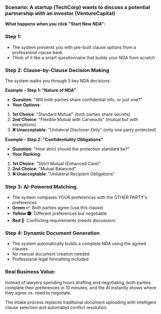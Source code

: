 

### **Scenario**: A startup (TechCorp) wants to discuss a potential partnership with an investor (VentureCapital)

**What happens when you click "Start New NDA":**

### Step 1:
- The system presents you with pre-built clause options from a professional clause bank
- Think of it like a smart questionnaire that builds your NDA from scratch


### Step 2: Clause-by-Clause Decision Making

The system walks you through 5 key NDA decisions:

**Example - Step 1: "Nature of NDA"**

- **Question**: "Will both parties share confidential info, or just one?"
- **Your Options**:

1. **1st Choice**: "Standard Mutual" (both parties share secrets)
2. **2nd Choice**: "Flexible Mutual with Carveouts" (mutual but with exceptions)
3. **❌ Unacceptable**: "Unilateral Discloser-Only" (only one party protected)





**Example - Step 2: "Confidentiality Obligations"**

- **Question**: "How strict should the protection standard be?"
- **Your Ranking**:

1. **1st Choice**: "Strict Mutual (Enhanced Care)"
2. **2nd Choice**: "Mutual Balanced"
3. **❌ Unacceptable**: "Unilateral Recipient Obligations"




### Step 3: AI-Powered Matching

- The system compares YOUR preferences with the OTHER PARTY's preferences
- **Green ✅**: Both parties agree (use this clause)
- **Yellow 🟡**: Different preferences but negotiable
- **Red 🔴**: Conflicting requirements (needs discussion)


### Step 4: Dynamic Document Generation

- The system automatically builds a complete NDA using the agreed clauses
- No manual document creation needed
- Professional legal formatting included


### **Real Business Value**:

Instead of lawyers spending hours drafting and negotiating, both parties complete their preferences in 10 minutes, and the AI instantly shows where they agree vs. need to negotiate.

The intake process replaces traditional document uploading with intelligent clause selection and automated conflict resolution.